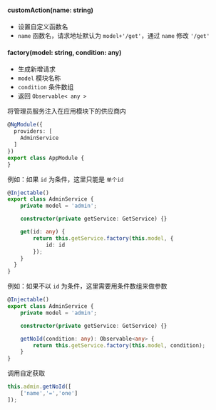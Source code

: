 #### customAction(name: string)

- 设置自定义函数名
- `name` 函数名，请求地址默认为 `model+'/get'`，通过 `name` 修改 `'/get'`

#### factory(model: string, condition: any)

- 生成新增请求
- `model` 模块名称
- `condition` 条件数组
- 返回 `Observable< any >`

将管理员服务注入在应用模块下的供应商内

```typescript
@NgModule({
  providers: [
    AdminService
  ]
})
export class AppModule {
}
```

例如：如果 `id` 为条件，这里只能是 `单个id`

```typescript
@Injectable()
export class AdminService {
    private model = 'admin';

    constructor(private getService: GetService) {}

    get(id: any) {
        return this.getService.factory(this.model, {
            id: id
        });
    }
  }
}
```

例如：如果不以 `id` 为条件，这里需要用条件数组来做参数

```typescript
@Injectable()
export class AdminService {
    private model = 'admin';

    constructor(private getService: GetService) {}

    getNoId(condition: any): Observable<any> {
        return this.getService.factory(this.model, condition);
    }
}
```

调用自定获取

```typescript
this.admin.getNoId([
    ['name','=','one']
]);
```